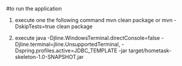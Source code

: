 #to run the application
1. execute one the following command
mvn clean package or mvn -DskipTests=true clean package 

2. execute 
 java -Djline.WindowsTerminal.directConsole=false -Djline.terminal=jline.UnsupportedTerminal, -Dspring.profiles.active=JDBC_TEMPLATE -jar target/hometask-skeleton-1.0-SNAPSHOT.jar
